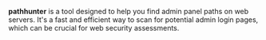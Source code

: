 **pathhunter** is a tool designed to help you find admin panel paths on web servers. 
It's a fast and efficient way to scan for potential admin login pages, which can be crucial for web security assessments.

